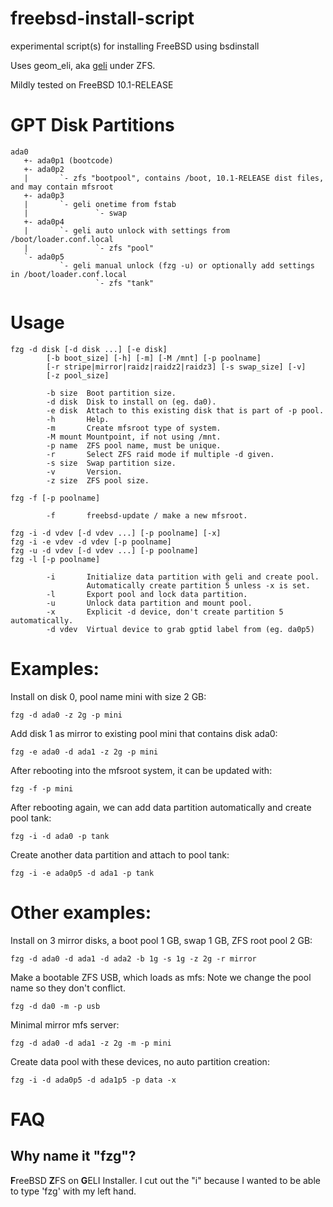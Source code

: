 freebsd-install-script
=========================

experimental script(s) for installing FreeBSD using bsdinstall

Uses geom_eli, aka [geli](http://www.freebsd.org/cgi/man.cgi?geli%288%29) under ZFS.

Mildly tested on FreeBSD 10.1-RELEASE

# GPT Disk Partitions
```
ada0
   +- ada0p1 (bootcode)
   +- ada0p2
   |       `- zfs "bootpool", contains /boot, 10.1-RELEASE dist files, and may contain mfsroot
   +- ada0p3
   |       `- geli onetime from fstab
   |               `- swap
   +- ada0p4
   |       `- geli auto unlock with settings from /boot/loader.conf.local
   |               `- zfs "pool"
   `- ada0p5
           `- geli manual unlock (fzg -u) or optionally add settings in /boot/loader.conf.local
                   `- zfs "tank"
```

# Usage

```
fzg -d disk [-d disk ...] [-e disk]
        [-b boot_size] [-h] [-m] [-M /mnt] [-p poolname]
        [-r stripe|mirror|raidz|raidz2|raidz3] [-s swap_size] [-v]
        [-z pool_size]

        -b size  Boot partition size.
        -d disk  Disk to install on (eg. da0).
        -e disk  Attach to this existing disk that is part of -p pool.
        -h       Help.
        -m       Create mfsroot type of system.
        -M mount Mountpoint, if not using /mnt.
        -p name  ZFS pool name, must be unique.
        -r       Select ZFS raid mode if multiple -d given.
        -s size  Swap partition size.
        -v       Version.
        -z size  ZFS pool size.

fzg -f [-p poolname]

        -f       freebsd-update / make a new mfsroot.

fzg -i -d vdev [-d vdev ...] [-p poolname] [-x]
fzg -i -e vdev -d vdev [-p poolname]
fzg -u -d vdev [-d vdev ...] [-p poolname]
fzg -l [-p poolname]

        -i       Initialize data partition with geli and create pool.
                 Automatically create partition 5 unless -x is set.
        -l       Export pool and lock data partition.
        -u       Unlock data partition and mount pool.
        -x       Explicit -d device, don't create partition 5 automatically.
        -d vdev  Virtual device to grab gptid label from (eg. da0p5)

```

# Examples:

Install on disk 0, pool name mini with size 2 GB:
```
fzg -d ada0 -z 2g -p mini
```

Add disk 1 as mirror to existing pool mini that contains disk ada0:
```
fzg -e ada0 -d ada1 -z 2g -p mini
```

After rebooting into the mfsroot system, it can be updated with:
```
fzg -f -p mini
```

After rebooting again, we can add data partition automatically and create pool tank:
```
fzg -i -d ada0 -p tank
```

Create another data partition and attach to pool tank:
```
fzg -i -e ada0p5 -d ada1 -p tank
```

# Other examples:

Install on 3 mirror disks, a boot pool 1 GB, swap 1 GB, ZFS root pool 2 GB:
```
fzg -d ada0 -d ada1 -d ada2 -b 1g -s 1g -z 2g -r mirror
```

Make a bootable ZFS USB, which loads as mfs:
Note we change the pool name so they don't conflict.
```
fzg -d da0 -m -p usb
```

Minimal mirror mfs server:
```
fzg -d ada0 -d ada1 -z 2g -m -p mini
```

Create data pool with these devices, no auto partition creation:
```
fzg -i -d ada0p5 -d ada1p5 -p data -x
```

# FAQ

## Why name it "fzg"?
**F**reeBSD **Z**FS on **G**ELI Installer. I cut out the "i" because I wanted to be able to type 'fzg' with my left hand.
```
